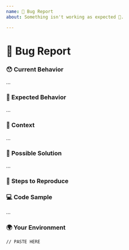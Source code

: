 ```yaml
---
name: 🐛 Bug Report
about: Something isn't working as expected 🤔.

---
```

<!---
Thanks for filing an issue 😄 ! Before you submit, please read the following:

Search open/closed issues before submitting since someone might have asked the same thing before!
-->

# 🐛 Bug Report

### 😯 Current Behavior

<!--- Tell us what happens instead of the expected behavior
      If you're seeing an error, please include the full error message and stack trace -->
...

### 🤔 Expected Behavior

<!--- Tell us what should happen -->
...

### 🔦 Context <!-- optional -->

<!--- How has this issue affected you?
      Providing context helps us come up with a solution that is most useful in the real world -->
...

### 💁 Possible Solution <!-- optional -->

<!--- Suggest a fix/reason for the bug -->
...

### 👣 Steps to Reproduce <!-- optional -->

<!--- Please add an easy way to reproduce it  -->

### 💻 Code Sample

<!--- Please provide your github repository (preferable), gist or inline sample code to reproduce the issue. -->
...

### 🌍 Your Environment

<!--- yoshi v2.1.3 and above - Run `npx yoshi info` in your terminal and paste the output below -->
<!--- yoshi v2.1.2 and below - Manually include as many relevant details about the environment you experienced the bug in. In addition, paste below your `yoshi` config block from your `package.json`. -->
```
// PASTE HERE
```